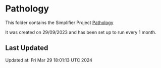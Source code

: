 # Pathology
This folder contains the Simplifier Project [Pathology](https://simplifier.net/pathology)

It was created on 29/09/2023 and has been set up to run every 1 month.

## Last Updated

Updated at: Fri Mar 29 18:01:13 UTC 2024
